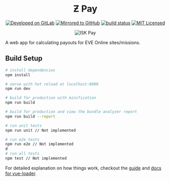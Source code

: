 <h1 align="center">Ƶ Pay</h1>

<p align="center">
  <a href="https://gitlab.com/arbauman/iskpay"><img src="https://img.shields.io/badge/Developed%20on-GitLab-orange.svg?style=flat-square" alt="Developed on GitLab"></a>
  <a href="https://github.com/arbauman/iskpay"><img src="https://img.shields.io/badge/Mirrored%20to-GitHub-lightgrey.svg?style=flat-square" alt="Mirrored to GitHub"></a>
  <a href="https://gitlab.com/arbauman/iskpay/commits/master"><img alt="build status" src="https://gitlab.com/arbauman/iskpay/badges/master/build.svg" /></a>
  <a href="https://gitlab.com/arbauman/iskpay/blob/master/license"><img src="https://img.shields.io/badge/License-MIT-blue.svg?style=flat-square" alt="MIT Licensed" /></a>
</p>

<p align="center">
  <img src="http://i.imgur.com/liV2bQC.png" alt="ISK Pay" />
</p>

A web app for calculating payouts for EVE Online sites/missions.

## Build Setup

``` bash
# install dependencies
npm install

# serve with hot reload at localhost:8080
npm run dev

# build for production with minification
npm run build

# build for production and view the bundle analyzer report
npm run build --report

# run unit tests
npm run unit // Not implemented

# run e2e tests
npm run e2e // Not implemented
d
# run all tests
npm test // Not implemented
```

For detailed explanation on how things work, checkout the [guide](http://vuejs-templates.github.io/webpack/) and [docs for vue-loader](http://vuejs.github.io/vue-loader).
